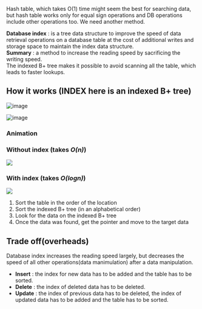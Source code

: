 Hash table, which takes O(1) time might seem the best for searching data, but hash table works only for equal sign operations and 
DB operations include other operations too. We need another method.

**Database index** : is a tree data structure to improve the speed of data retrieval operations on a database table at the cost of 
additional writes and storage space to maintain the index data structure.<br>
**Summary** : a method to increase the reading speed by sacrificing the writing speed.<br>
The indexed B+ tree makes it possible to avoid scanning all the table, which leads to faster lookups.

## How it works (INDEX here is an indexed B+ tree)
![image](https://user-images.githubusercontent.com/67142421/177963648-acce3807-a7ab-49b9-979a-d282bb05c414.png)

![image](https://user-images.githubusercontent.com/67142421/177964732-7c42ca86-d32a-4639-9d26-ead095245e0f.png)

### Animation
### Without index (takes *O(n)*)
<img src="https://dataschool.com/assets/images/sql-optimization/how_to_index/BasicSearchGif.gif">

### With index (takes *O(logn)*)
<img src="https://dataschool.com/assets/images/sql-optimization/how_to_index/BinarySearchGif.gif">

1. Sort the table in the order of the location
2. Sort the indexed B+ tree (in an alphabetical order)
3. Look for the data on the indexed B+ tree
4. Once the data was found, get the pointer and move to the target data

## Trade off(overheads)
Database index increases the reading speed largely, but decreases the speed of all other operations(data manimulation) after a data manipulation.
* **Insert** : the index for new data has to be added and the table has to be sorted.
* **Delete** : the index of deleted data has to be deleted.
* **Update** : the index of previous data has to be deleted, the index of updated data has to be added and the table has to be sorted.
